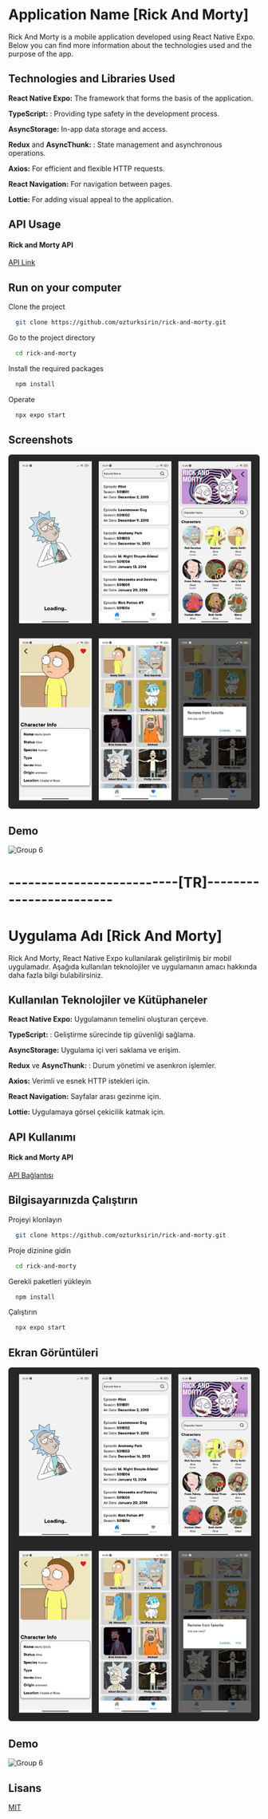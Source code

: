 
# Application Name [Rick And Morty]
Rick And Morty is a mobile application developed using React Native Expo. Below you can find more information about the technologies used and the purpose of the app.
 


## Technologies and Libraries Used

**React Native Expo:** The framework that forms the basis of the application.

**TypeScript:** :  Providing type safety in the development process.

**AsyncStorage:** In-app data storage and access.

**Redux** and **AsyncThunk:** : State management and asynchronous operations.

**Axios:** For efficient and flexible HTTP requests.

**React Navigation:** For navigation between pages.

**Lottie:** For adding visual appeal to the application.

## API Usage

#### Rick and Morty API

[API Link](https://rickandmortyapi.com/)
  
## Run on your computer

Clone the project

```bash
  git clone https://github.com/ozturksirin/rick-and-morty.git
```

Go to the project directory

```bash
  cd rick-and-morty
```

Install the required packages

```bash
  npm install
```

Operate

```bash
  npx expo start
```  
## Screenshots

![Screenshots](src/Assets/ss.png)

## Demo
![Group 6](https://github.com/ozturksirin/rick-and-morty/assets/92751534/59b13be8-9b1f-401e-a894-c7d6fd234363)

# --------------------------[TR]------------------------

# Uygulama Adı [Rick And Morty]
Rick And Morty, React Native Expo kullanılarak geliştirilmiş bir mobil uygulamadır. Aşağıda kullanılan teknolojiler ve uygulamanın amacı hakkında daha fazla bilgi bulabilirsiniz.
 


## Kullanılan Teknolojiler ve Kütüphaneler

**React Native Expo:** Uygulamanın temelini oluşturan çerçeve.

**TypeScript:** :  Geliştirme sürecinde tip güvenliği sağlama.

**AsyncStorage:**  Uygulama içi veri saklama ve erişim.

**Redux** ve **AsyncThunk:** : Durum yönetimi ve asenkron işlemler.

**Axios:** Verimli ve esnek HTTP istekleri için.

**React Navigation:** Sayfalar arası gezinme için.

**Lottie:** Uygulamaya görsel çekicilik katmak için.
  
## API Kullanımı

#### Rick and Morty API

[API Bağlantısı](https://rickandmortyapi.com/)
  
## Bilgisayarınızda Çalıştırın

Projeyi klonlayın

```bash
  git clone https://github.com/ozturksirin/rick-and-morty.git
```

Proje dizinine gidin

```bash
  cd rick-and-morty
```

Gerekli paketleri yükleyin

```bash
  npm install
```

Çalıştırın

```bash
  npx expo start
```  

## Ekran Görüntüleri

![Ekran Görüntüleri](src/Assets/ss.png)

## Demo
![Group 6](https://github.com/ozturksirin/rick-and-morty/assets/92751534/59b13be8-9b1f-401e-a894-c7d6fd234363)

  ## Lisans

[MIT](https://choosealicense.com/licenses/mit/)
 
